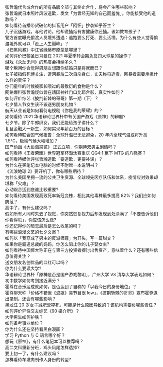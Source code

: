 张哲瀚代言或合作的所有品牌全部与其终止合作，将会产生哪些影响？  
张哲瀚就日本照片风波道歉，发文「为曾经无知的自己而羞愧」。你能接受他的道歉吗？  
如何看待首播带货破亿的抖音用户「阿怀」抄袭知乎答主？  
儿子沉迷游戏，与他讨论，他却说抽烟有害健康你还抽。该如教育孩子？  
警方首度曝光偷渡人员境外遭遇：逃跑要么打死、要么活埋。为什么有些人觉得偷渡境外就可以「走上人生巅峰」？  
《扫黑风暴》中江省绿藤市原型是哪里？  
如何评价巴黎圣日耳曼在 2021 年夏季转会期免签四大球星的操作？  
游戏《永劫无间》的热度会持续多久？  
哪个瞬间你会觉得男朋友想跟你结婚只是将就而已？  
女子被指假死博关注，遭网暴后二次自杀身亡，丈夫称将追责，网暴者需要承担什么样的责任？  
你们童年的时候被家长喂过的最敷衍的食物是什么？  
网络爆料张哲瀚疑似曾在靖国神社门口比耶合影，真实性如何？  
如何评价综艺《披荆斩棘的哥哥》第一期（下）？  
七夕情人节女生该不该送男朋友礼物？  
航天从业者是如何看待电视剧《你是我的荣耀》的？  
如何看待 2021 华语辩论世界杯中有关国产游戏《原神》的辩题?  
七夕节，除了牛郎织女，我们还能给孩子讲什么？  
复旦金融大一新生，如何实现年薪百万的目标？  
如何看待联合国气候报告：全球升温已无法避免，20 年内全球气温或将升高 1.5℃，极端气候大幅增加？  
国产动画《大鱼海棠贰》 正式立项，你期待双男主剧情吗？  
如何看待《王者荣耀》世界冠军杯淘汰赛重庆 QG4:1 赢下 MTG 的八强赛？  
如何看待媒体评张哲瀚道歉「要道歉，更要补课」？  
为什么在买笔记本电脑的时候不附赠一本说明书？  
《流浪地球 2》要开机了，你有哪些期待？  
为什么美国坐拥一流的公共卫生资源、全球领先医疗队伍和体系，疫情应对效果却堪称「灾难」？  
心动跟合适到底谁比较重要?  
如何看待美国发现高致死率新冠变株，相比其他毒株最多提高 82%？我们应如何防范？  
高中了，有什么建议吗？  
假如所有人同时失去了视觉，你突然恢复视力后却发现到处涂满了「不要告诉他们你看得见」，你应该怎么做?  
你还记得你的暗恋最后是怎么收尾的吗？  
有哪些浪漫文艺的七夕文案？  
如何以「我穿成了男主的反派师尊」为开头，写一篇甜文？  
如果你是霸道总裁的妈妈，你怎么阻止你的儿子娶女主?  
如何看待中国恒大称正在与第三方投资者探讨出售资产，意味着什么？还有哪些信息值得关注？  
送女朋友名创优品的口红可以吗？  
你为什么要读大学?  
华语辩论世界杯「原神是否是国产游戏黎明」，广州大学 VS 清华大学表现如何？  
初中数学如何考到接近满分？  
霍尊在音乐届成就如何，是否达到了自称的「以我今日的身份地位」？  
霍尊聊天称「价格不错但《浪姐》类节目很 low」，《披荆斩棘的哥哥》宣布霍尊退出录制，还会有哪些影响？  
黑龙江 20 岁女子减肥营猝死，可能是什么原因导致的？该机构需要负哪些责任？  
如何评价异性交友综艺《90 婚介所》？  
大学男生如何护肤？  
如何备考事业单位？  
你为什么还在坚持看黑白漫画？  
学习 Python 与 C 语言哪个好？  
想玩《原神》，有什么笔记本可以推荐吗？  
高二文科重新分班，鸡头凤尾怎样选择?  
要上初一了，有什么建议吗？  
怎样看待车澈向制作人身份的转型?  
